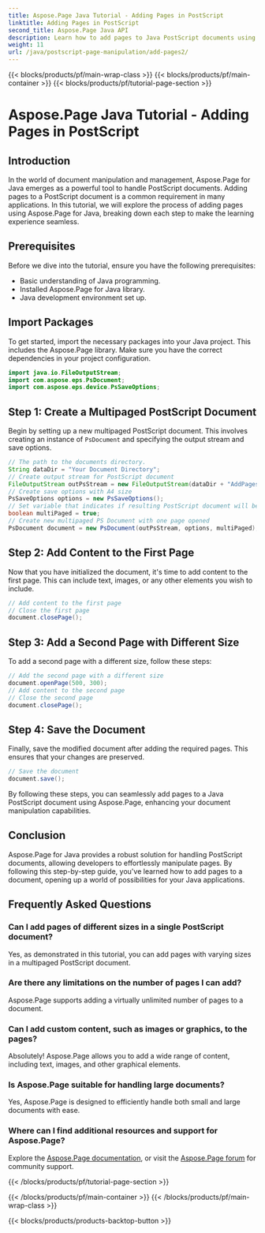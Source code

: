 ```yaml
---
title: Aspose.Page Java Tutorial - Adding Pages in PostScript
linktitle: Adding Pages in PostScript
second_title: Aspose.Page Java API
description: Learn how to add pages to Java PostScript documents using Aspose.Page. Follow our step-by-step guide for seamless document manipulation.
weight: 11
url: /java/postscript-page-manipulation/add-pages2/
---
```


{{< blocks/products/pf/main-wrap-class >}}
{{< blocks/products/pf/main-container >}}
{{< blocks/products/pf/tutorial-page-section >}}

# Aspose.Page Java Tutorial - Adding Pages in PostScript

## Introduction
In the world of document manipulation and management, Aspose.Page for Java emerges as a powerful tool to handle PostScript documents. Adding pages to a PostScript document is a common requirement in many applications. In this tutorial, we will explore the process of adding pages using Aspose.Page for Java, breaking down each step to make the learning experience seamless.
## Prerequisites
Before we dive into the tutorial, ensure you have the following prerequisites:
- Basic understanding of Java programming.
- Installed Aspose.Page for Java library.
- Java development environment set up.
## Import Packages
To get started, import the necessary packages into your Java project. This includes the Aspose.Page library. Make sure you have the correct dependencies in your project configuration.
```java
import java.io.FileOutputStream;
import com.aspose.eps.PsDocument;
import com.aspose.eps.device.PsSaveOptions;
```
## Step 1: Create a Multipaged PostScript Document
Begin by setting up a new multipaged PostScript document. This involves creating an instance of `PsDocument` and specifying the output stream and save options.
```java
// The path to the documents directory.
String dataDir = "Your Document Directory";
// Create output stream for PostScript document
FileOutputStream outPsStream = new FileOutputStream(dataDir + "AddPages2_outPS.ps");
// Create save options with A4 size
PsSaveOptions options = new PsSaveOptions();
// Set variable that indicates if resulting PostScript document will be multipaged
boolean multiPaged = true;
// Create new multipaged PS Document with one page opened
PsDocument document = new PsDocument(outPsStream, options, multiPaged);
```
## Step 2: Add Content to the First Page
Now that you have initialized the document, it's time to add content to the first page. This can include text, images, or any other elements you wish to include.
```java
// Add content to the first page
// Close the first page
document.closePage();
```
## Step 3: Add a Second Page with Different Size
To add a second page with a different size, follow these steps:
```java
// Add the second page with a different size
document.openPage(500, 300);
// Add content to the second page
// Close the second page
document.closePage();
```
## Step 4: Save the Document
Finally, save the modified document after adding the required pages. This ensures that your changes are preserved.
```java
// Save the document
document.save();
```
By following these steps, you can seamlessly add pages to a Java PostScript document using Aspose.Page, enhancing your document manipulation capabilities.
## Conclusion
Aspose.Page for Java provides a robust solution for handling PostScript documents, allowing developers to effortlessly manipulate pages. By following this step-by-step guide, you've learned how to add pages to a document, opening up a world of possibilities for your Java applications.
## Frequently Asked Questions
### Can I add pages of different sizes in a single PostScript document?
Yes, as demonstrated in this tutorial, you can add pages with varying sizes in a multipaged PostScript document.
### Are there any limitations on the number of pages I can add?
Aspose.Page supports adding a virtually unlimited number of pages to a document.
### Can I add custom content, such as images or graphics, to the pages?
Absolutely! Aspose.Page allows you to add a wide range of content, including text, images, and other graphical elements.
### Is Aspose.Page suitable for handling large documents?
Yes, Aspose.Page is designed to efficiently handle both small and large documents with ease.
### Where can I find additional resources and support for Aspose.Page?
Explore the [Aspose.Page documentation](https://reference.aspose.com/page/java/), or visit the [Aspose.Page forum](https://forum.aspose.com/c/page/39) for community support.

{{< /blocks/products/pf/tutorial-page-section >}}

{{< /blocks/products/pf/main-container >}}
{{< /blocks/products/pf/main-wrap-class >}}

{{< blocks/products/products-backtop-button >}}
